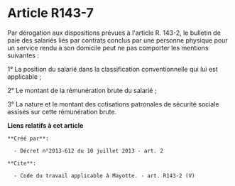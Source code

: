 # Article R143-7

Par dérogation aux dispositions prévues à l'article R. 143-2, le bulletin de paie des salariés liés par contrats conclus par
une personne physique pour un service rendu à son domicile peut ne pas comporter les mentions suivantes : 

1° La position du salarié dans la classification conventionnelle qui lui est applicable ; 

2° Le montant de la rémunération brute du salarié ; 

3° La nature et le montant des cotisations patronales de sécurité sociale assises sur cette rémunération brute.

**Liens relatifs à cet article**

	**Créé par**:

	  - Décret n°2013-612 du 10 juillet 2013 - art. 2

	**Cite**:

	  - Code du travail applicable à Mayotte. - art. R143-2 (V)
